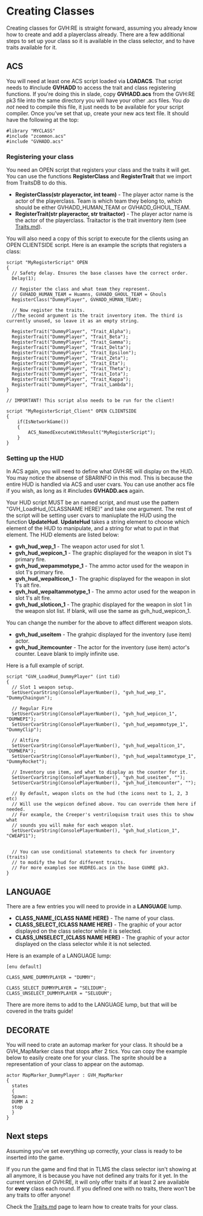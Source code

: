 # Creating Classes

Creating classes for GVH:RE is straight forward, assuming you already know how to create and add a playerclass already. There are a few additional steps to set up your class so it is available in the class selector, and to have traits available for it.

## ACS

You will need at least one ACS script loaded via **LOADACS**. That script needs to #include **GVHADD** to access the trait and class registering functions. If you're doing this in slade, copy **GVHADD.acs** from the GVH:RE pk3 file into the same directory you will have your other .acs files. You *do not* need to compile this file, it just needs to be available for your script compiler. Once you've set that up, create your new acs text file. It should have the following at the top:

```
#library "MYCLASS"
#include "zcommon.acs"
#include "GVHADD.acs"
```

### Registering your class

You need an OPEN script that registers your class and the traits it will get. You can use the functions **RegisterClass** and **RegisterTrait** that we import from TraitsDB to do this. 

- **RegisterClass(str playeractor, int team)** - The player actor name is the actor of the playerclass. Team is which team they belong to, which should be either GVHADD_HUMAN_TEAM or GVHADD_GHOUL_TEAM.
- **RegisterTrait(str playeractor, str traitactor)** - The player actor name is the actor of the playerclass. Traitactor is the trait inventory item (see [Traits.md](Traits.md)).

You will also need a copy of this script to execute for the clients using an OPEN CLIENTSIDE script. Here is an example the scripts that registers a class:

```
script "MyRegisterScript" OPEN
{
  // Safety delay. Ensures the base classes have the correct order.
  Delay(1);
  
  // Register the class and what team they represent.
  // GVHADD_HUMAN_TEAM = Huamns, GVHADD_GHOUL_TEAM = Ghouls
  RegisterClass("DummyPlayer", GVHADD_HUMAN_TEAM);
  
  // Now register the traits.
  //The second argument is the trait inventory item. The third is currently unused, so leave it as an empty string.
  
  RegisterTrait("DummyPlayer", "Trait_Alpha");
  RegisterTrait("DummyPlayer", "Trait_Beta");
  RegisterTrait("DummyPlayer", "Trait_Gamma");
  RegisterTrait("DummyPlayer", "Trait_Delta");
  RegisterTrait("DummyPlayer", "Trait_Epsilon");
  RegisterTrait("DummyPlayer", "Trait_Zeta");
  RegisterTrait("DummyPlayer", "Trait_Eta");
  RegisterTrait("DummyPlayer", "Trait_Theta");
  RegisterTrait("DummyPlayer", "Trait_Iota");
  RegisterTrait("DummyPlayer", "Trait_Kappa");
  RegisterTrait("DummyPlayer", "Trait_Lambda");
}

// IMPORTANT! This script also needs to be run for the client!

script "MyRegisterScript_Client" OPEN CLIENTSIDE
{
    if(IsNetworkGame())
    {
        ACS_NamedExecuteWithResult("MyRegisterScript");
    }
}
```

### Setting up the HUD

In ACS again, you will need to define what GVH:RE will display on the HUD. You may notice the absense of SBARINFO in this mod. This is because the entire HUD is handled via ACS and user cvars. You can use another acs file if you wish, as long as it #includes **GVHADD.acs** again.

Your HUD script MUST be an named script, and must use the pattern "GVH_LoadHud_(CLASSNAME HERE)" and take one argument. The rest of the script will be setting user cvars to maniuplate the HUD using the function **UpdateHud**. **UpdateHud** takes a string element to choose which element of the HUD to manipulate, and a string for what to put in that element. The HUD elements are listed below:

- **gvh_hud_wep_1** - The weapon actor used for slot 1.
- **gvh_hud_wepicon_1** - The graphic displayed for the weapon in slot 1's primary fire.
- **gvh_hud_wepammotype_1** - The ammo actor used for the weapon in slot 1's primary fire.
- **gvh_hud_wepalticon_1** - The graphic displayed for the weapon in slot 1's alt fire.
- **gvh_hud_wepaltammotype_1** - The ammo actor used for the weapon in slot 1's alt fire.
- **gvh_hud_sloticon_1** - The graphic displayed for the weapon in slot 1 in the weapon slot list. If blank, will use the same as gvh_hud_wepicon_1.

You can change the number for the above to affect different weapon slots.

- **gvh_hud_useitem** - The grahpic displayed for the inventory (use item) actor.
- **gvh_hud_itemcounter** - The actor for the inventory (use item) actor's counter. Leave blank to imply infinite use.

Here is a full example of script.

```
script "GVH_LoadHud_DummyPlayer" (int tid)
{
  // Slot 1 weapon setup.
  SetUserCvarString(ConsolePlayerNumber(), "gvh_hud_wep_1", "DummyChaingun");
  
  // Regular Fire
  SetUserCvarString(ConsolePlayerNumber(), "gvh_hud_wepicon_1", "DUMWEPI");
  SetUserCvarString(ConsolePlayerNumber(), "gvh_hud_wepammotype_1", "DummyClip");
  
  // Altfire
  SetUserCvarString(ConsolePlayerNumber(), "gvh_hud_wepalticon_1", "DUMWEPA");
  SetUserCvarString(ConsolePlayerNumber(), "gvh_hud_wepaltammotype_1", "DummyRocket");
  
  // Inventory use item, and what to display as the counter for it.
  SetUserCvarString(ConsolePlayerNumber(), "gvh_hud_useitem", "");
  SetUserCvarString(ConsolePlayerNumber(), "gvh_hud_itemcounter", "");
  
  // By default, weapon slots on the hud (the icons next to 1, 2, 3 etc)
  // Will use the wepicon defined above. You can override them here if needed.
  // For example, the Creeper's ventriloquism trait uses this to show what
  // sounds you will make for each weapon slot.
  SetUserCvarString(ConsolePlayerNumber(), "gvh_hud_sloticon_1", "CWEAP11");
  
  
  // You can use conditional statements to check for inventory (traits)
  // to modify the hud for different traits.
  // For more examples see HUDREG.acs in the base GVHRE pk3.
}
```
## LANGUAGE

There are a few entries you will need to provide in a **LANGUAGE** lump.

- **CLASS_NAME_(CLASS NAME HERE)** - The name of your class.
- **CLASS_SELECT_(CLASS NAME HERE)** - The graphic of your actor displayed on the class selector while it is selected.
- **CLASS_UNSELECT_(CLASS NAME HERE)** - The graphic of your actor displayed on the class selector while it is not selected.

Here is an example of a LANGUAGE lump:

```
[enu default]

CLASS_NAME_DUMMYPLAYER = "DUMMY";

CLASS_SELECT_DUMMYPLAYER = "SELIDUM";
CLASS_UNSELECT_DUMMYPLAYER = "SELUDUM";
```

There are more items to add to the LANGUAGE lump, but that will be covered in the traits guide!

## DECORATE

You will need to crate an automap marker for your class. It should be a GVH_MapMarker class that stops after 2 tics. You can copy the example below to easily create one for your class. The sprite should be a representation of your class to appear on the automap.

```
actor MapMarker_DummyPlayer : GVH_MapMarker
{
  states
  {
  Spawn:
  DUMM A 2
  stop
  }
}
```

## Next steps

Assuming you've set everything up correctly, your class is ready to be inserted into the game.

If you run the game and find that in TLMS the class selector isn't showing at all anymore, it is because you have not defined any traits for it yet. In the current version of GVH:RE, it will only offer traits if at least 2 are available for **every** class each round. If you defined one with no traits, there won't be any traits to offer anyone!

Check the [Traits.md](Traits.md) page to learn how to create traits for your class.
